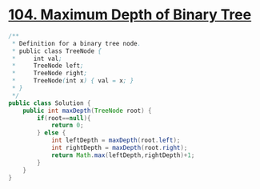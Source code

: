 # <a href="https://leetcode.com/problems/maximum-depth-of-binary-tree/">104. Maximum Depth of Binary Tree</a>

```Java
/**
 * Definition for a binary tree node.
 * public class TreeNode {
 *     int val;
 *     TreeNode left;
 *     TreeNode right;
 *     TreeNode(int x) { val = x; }
 * }
 */
public class Solution {
    public int maxDepth(TreeNode root) {
        if(root==null){
            return 0;
        } else {
            int leftDepth = maxDepth(root.left);
            int rightDepth = maxDepth(root.right);
            return Math.max(leftDepth,rightDepth)+1;
        }
    }
}
```
